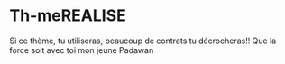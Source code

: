 # Th-meREALISE
Si ce thème, tu utiliseras, beaucoup de contrats tu décrocheras!! Que la force soit avec toi mon jeune Padawan
